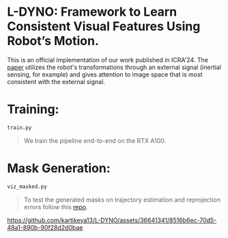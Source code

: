 # L-DYNO: Framework to Learn Consistent Visual Features Using Robot’s Motion.
This is an official implementation of our work published in ICRA'24. The [paper](https://arxiv.org/abs/2310.06249) utilizes the robot's transformations through an external signal (inertial sensing, for example) and gives attention to image space that is most consistent with the external signal.
# Training:
```python
train.py
```
> We train the pipeline end-to-end on the RTX A100.

# Mask Generation:
```python
viz_masked.py
```
> To test the generated masks on trajectory estimation and reprojection errors follow this [repo](https://github.com/luigifreda/pyslam).

https://github.com/kartikeya13/L-DYNO/assets/36641341/8516b6ec-70d5-48a1-890b-90f28d2d0bae

